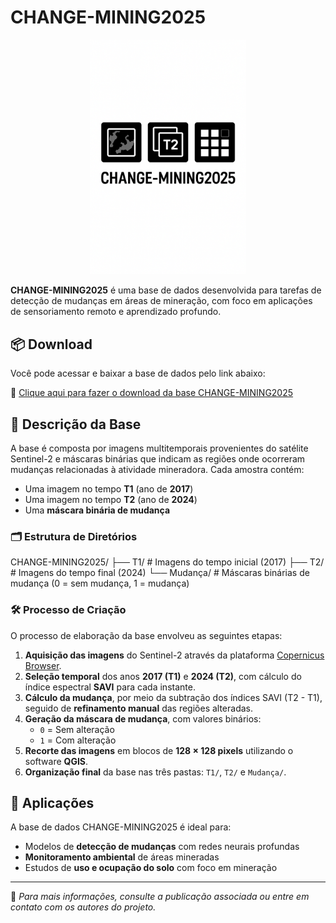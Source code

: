 # CHANGE-MINING2025

<p align="center">
  <img src="imagem/20250719_1447_Logo CHANGE-MINING2025_simple_compose_01k0hwnqxre78sp04cw5pqkehk.png" alt="Logo CHANGE-MINING2025" width="250"/>
</p>


**CHANGE-MINING2025** é uma base de dados desenvolvida para tarefas de detecção de mudanças em áreas de mineração, com foco em aplicações de sensoriamento remoto e aprendizado profundo.

## 📦 Download

Você pode acessar e baixar a base de dados pelo link abaixo:

🔗 [Clique aqui para fazer o download da base CHANGE-MINING2025](https://drive.google.com/drive/folders/1QcCsCtugA8Gv_HTcdKiE7ePBfu21Ko7R?usp=sharing)


## 📂 Descrição da Base

A base é composta por imagens multitemporais provenientes do satélite Sentinel-2 e máscaras binárias que indicam as regiões onde ocorreram mudanças relacionadas à atividade mineradora. Cada amostra contém:

- Uma imagem no tempo **T1** (ano de **2017**)
- Uma imagem no tempo **T2** (ano de **2024**)
- Uma **máscara binária de mudança**

### 🗂️ Estrutura de Diretórios

CHANGE-MINING2025/
├── T1/ # Imagens do tempo inicial (2017)
├── T2/ # Imagens do tempo final (2024)
└── Mudança/ # Máscaras binárias de mudança (0 = sem mudança, 1 = mudança)


### 🛠️ Processo de Criação

O processo de elaboração da base envolveu as seguintes etapas:

1. **Aquisição das imagens** do Sentinel-2 através da plataforma [Copernicus Browser](https://browser.dataspace.copernicus.eu/).
2. **Seleção temporal** dos anos **2017 (T1)** e **2024 (T2)**, com cálculo do índice espectral **SAVI** para cada instante.
3. **Cálculo da mudança**, por meio da subtração dos índices SAVI (T2 - T1), seguido de **refinamento manual** das regiões alteradas.
4. **Geração da máscara de mudança**, com valores binários:
   - `0` = Sem alteração
   - `1` = Com alteração
5. **Recorte das imagens** em blocos de **128 × 128 pixels** utilizando o software **QGIS**.
6. **Organização final** da base nas três pastas: `T1/`, `T2/` e `Mudança/`.

## 🚀 Aplicações

A base de dados CHANGE-MINING2025 é ideal para:

- Modelos de **detecção de mudanças** com redes neurais profundas
- **Monitoramento ambiental** de áreas mineradas
- Estudos de **uso e ocupação do solo** com foco em mineração

---

📌 *Para mais informações, consulte a publicação associada ou entre em contato com os autores do projeto.*
